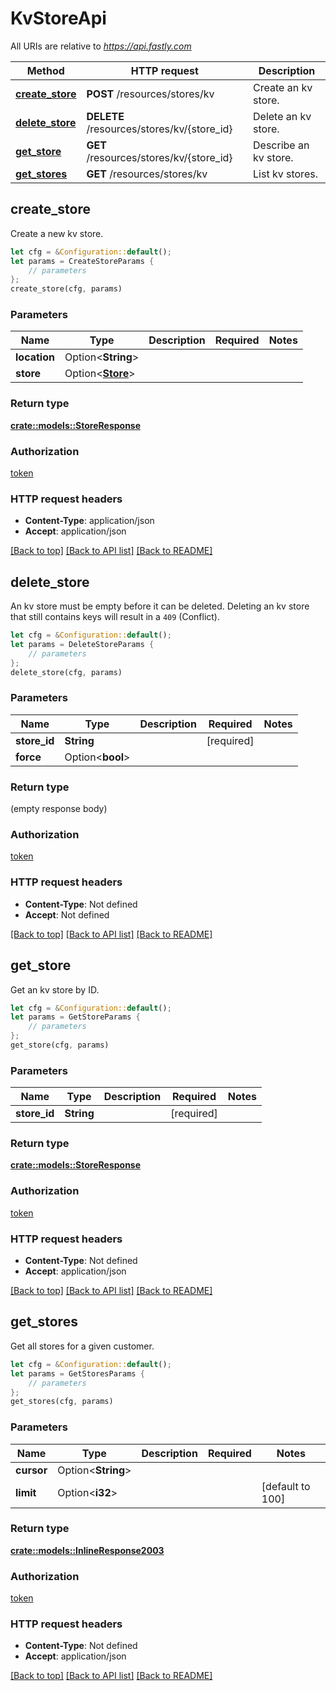 # KvStoreApi

All URIs are relative to *https://api.fastly.com*

Method | HTTP request | Description
------------- | ------------- | -------------
[**create_store**](KvStoreApi.md#create_store) | **POST** /resources/stores/kv | Create an kv store.
[**delete_store**](KvStoreApi.md#delete_store) | **DELETE** /resources/stores/kv/{store_id} | Delete an kv store.
[**get_store**](KvStoreApi.md#get_store) | **GET** /resources/stores/kv/{store_id} | Describe an kv store.
[**get_stores**](KvStoreApi.md#get_stores) | **GET** /resources/stores/kv | List kv stores.



## create_store

Create a new kv store.

```rust
let cfg = &Configuration::default();
let params = CreateStoreParams {
    // parameters
};
create_store(cfg, params)
```

### Parameters


Name | Type | Description  | Required | Notes
------------- | ------------- | ------------- | ------------- | -------------
**location** | Option\<**String**> |  |  |
**store** | Option\<[**Store**](Store.md)> |  |  |

### Return type

[**crate::models::StoreResponse**](StoreResponse.md)

### Authorization

[token](../README.md#token)

### HTTP request headers

- **Content-Type**: application/json
- **Accept**: application/json

[[Back to top]](#) [[Back to API list]](../README.md#documentation-for-api-endpoints) [[Back to README]](../README.md)


## delete_store

An kv store must be empty before it can be deleted.  Deleting an kv store that still contains keys will result in a `409` (Conflict).

```rust
let cfg = &Configuration::default();
let params = DeleteStoreParams {
    // parameters
};
delete_store(cfg, params)
```

### Parameters


Name | Type | Description  | Required | Notes
------------- | ------------- | ------------- | ------------- | -------------
**store_id** | **String** |  | [required] |
**force** | Option\<**bool**> |  |  |

### Return type

 (empty response body)

### Authorization

[token](../README.md#token)

### HTTP request headers

- **Content-Type**: Not defined
- **Accept**: Not defined

[[Back to top]](#) [[Back to API list]](../README.md#documentation-for-api-endpoints) [[Back to README]](../README.md)


## get_store

Get an kv store by ID.

```rust
let cfg = &Configuration::default();
let params = GetStoreParams {
    // parameters
};
get_store(cfg, params)
```

### Parameters


Name | Type | Description  | Required | Notes
------------- | ------------- | ------------- | ------------- | -------------
**store_id** | **String** |  | [required] |

### Return type

[**crate::models::StoreResponse**](StoreResponse.md)

### Authorization

[token](../README.md#token)

### HTTP request headers

- **Content-Type**: Not defined
- **Accept**: application/json

[[Back to top]](#) [[Back to API list]](../README.md#documentation-for-api-endpoints) [[Back to README]](../README.md)


## get_stores

Get all stores for a given customer.

```rust
let cfg = &Configuration::default();
let params = GetStoresParams {
    // parameters
};
get_stores(cfg, params)
```

### Parameters


Name | Type | Description  | Required | Notes
------------- | ------------- | ------------- | ------------- | -------------
**cursor** | Option\<**String**> |  |  |
**limit** | Option\<**i32**> |  |  |[default to 100]

### Return type

[**crate::models::InlineResponse2003**](InlineResponse2003.md)

### Authorization

[token](../README.md#token)

### HTTP request headers

- **Content-Type**: Not defined
- **Accept**: application/json

[[Back to top]](#) [[Back to API list]](../README.md#documentation-for-api-endpoints) [[Back to README]](../README.md)

